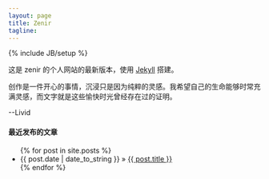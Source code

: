 ```yaml
---
layout: page
title: Zenir
tagline: 
---
```

{% include JB/setup %}
<p>这是 zenir 的个人网站的最新版本，使用 <a href="https://github.com/mojombo/jekyll">Jekyll</a> 搭建。</p>
<p>创作是一件开心的事情，沉浸只是因为纯粹的灵感。我希望自己的生命能够时常充满灵感，而文字就是这些愉快时光曾经存在过的证明。</p>
<p>                                                  --Livid</p>

<h4>最近发布的文章</h4>

<ul class="posts">
  {% for post in site.posts %}
    <li><span>{{ post.date | date_to_string }}</span> &raquo; <a href="{{ BASE_PATH }}{{ post.url }}">{{ post.title }}</a></li>
  {% endfor %}
</ul>

